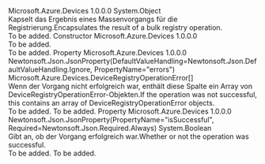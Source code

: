 <Type Name="BulkRegistryOperationResult" FullName="Microsoft.Azure.Devices.BulkRegistryOperationResult">
  <TypeSignature Language="C#" Value="public sealed class BulkRegistryOperationResult" />
  <TypeSignature Language="ILAsm" Value=".class public auto ansi sealed beforefieldinit BulkRegistryOperationResult extends System.Object" />
  <TypeSignature Language="DocId" Value="T:Microsoft.Azure.Devices.BulkRegistryOperationResult" />
  <TypeSignature Language="VB.NET" Value="Public NotInheritable Class BulkRegistryOperationResult" />
  <TypeSignature Language="F#" Value="type BulkRegistryOperationResult = class" />
  <AssemblyInfo>
    <AssemblyName>Microsoft.Azure.Devices</AssemblyName>
    <AssemblyVersion>1.0.0.0</AssemblyVersion>
  </AssemblyInfo>
  <Base>
    <BaseTypeName>System.Object</BaseTypeName>
  </Base>
  <Interfaces />
  <Docs>
    <summary>
            <span data-ttu-id="2e5e1-101">Kapselt das Ergebnis eines Massenvorgangs für die Registrierung.</span><span class="sxs-lookup"><span data-stu-id="2e5e1-101">Encapsulates the result of a bulk registry operation.</span></span>
            </summary>
    <remarks>To be added.</remarks>
  </Docs>
  <Members>
    <Member MemberName=".ctor">
      <MemberSignature Language="C#" Value="public BulkRegistryOperationResult ();" />
      <MemberSignature Language="ILAsm" Value=".method public hidebysig specialname rtspecialname instance void .ctor() cil managed" />
      <MemberSignature Language="DocId" Value="M:Microsoft.Azure.Devices.BulkRegistryOperationResult.#ctor" />
      <MemberSignature Language="VB.NET" Value="Public Sub New ()" />
      <MemberType>Constructor</MemberType>
      <AssemblyInfo>
        <AssemblyName>Microsoft.Azure.Devices</AssemblyName>
        <AssemblyVersion>1.0.0.0</AssemblyVersion>
      </AssemblyInfo>
      <Parameters />
      <Docs>
        <summary>To be added.</summary>
        <remarks>To be added.</remarks>
      </Docs>
    </Member>
    <Member MemberName="Errors">
      <MemberSignature Language="C#" Value="public Microsoft.Azure.Devices.DeviceRegistryOperationError[] Errors { get; set; }" />
      <MemberSignature Language="ILAsm" Value=".property instance class Microsoft.Azure.Devices.DeviceRegistryOperationError[] Errors" />
      <MemberSignature Language="DocId" Value="P:Microsoft.Azure.Devices.BulkRegistryOperationResult.Errors" />
      <MemberSignature Language="VB.NET" Value="Public Property Errors As DeviceRegistryOperationError()" />
      <MemberSignature Language="F#" Value="member this.Errors : Microsoft.Azure.Devices.DeviceRegistryOperationError[] with get, set" Usage="Microsoft.Azure.Devices.BulkRegistryOperationResult.Errors" />
      <MemberType>Property</MemberType>
      <AssemblyInfo>
        <AssemblyName>Microsoft.Azure.Devices</AssemblyName>
        <AssemblyVersion>1.0.0.0</AssemblyVersion>
      </AssemblyInfo>
      <Attributes>
        <Attribute>
          <AttributeName>Newtonsoft.Json.JsonProperty(DefaultValueHandling=Newtonsoft.Json.DefaultValueHandling.Ignore, PropertyName="errors")</AttributeName>
        </Attribute>
      </Attributes>
      <ReturnValue>
        <ReturnType>Microsoft.Azure.Devices.DeviceRegistryOperationError[]</ReturnType>
      </ReturnValue>
      <Docs>
        <summary>
            <span data-ttu-id="2e5e1-102">Wenn der Vorgang nicht erfolgreich war, enthält diese Spalte ein Array von DeviceRegistryOperationError-Objekten.</span><span class="sxs-lookup"><span data-stu-id="2e5e1-102">If the operation was not successful, this contains an array of DeviceRegistryOperationError objects.</span></span>
            </summary>
        <value>To be added.</value>
        <remarks>To be added.</remarks>
      </Docs>
    </Member>
    <Member MemberName="IsSuccessful">
      <MemberSignature Language="C#" Value="public bool IsSuccessful { get; set; }" />
      <MemberSignature Language="ILAsm" Value=".property instance bool IsSuccessful" />
      <MemberSignature Language="DocId" Value="P:Microsoft.Azure.Devices.BulkRegistryOperationResult.IsSuccessful" />
      <MemberSignature Language="VB.NET" Value="Public Property IsSuccessful As Boolean" />
      <MemberSignature Language="F#" Value="member this.IsSuccessful : bool with get, set" Usage="Microsoft.Azure.Devices.BulkRegistryOperationResult.IsSuccessful" />
      <MemberType>Property</MemberType>
      <AssemblyInfo>
        <AssemblyName>Microsoft.Azure.Devices</AssemblyName>
        <AssemblyVersion>1.0.0.0</AssemblyVersion>
      </AssemblyInfo>
      <Attributes>
        <Attribute>
          <AttributeName>Newtonsoft.Json.JsonProperty(PropertyName="isSuccessful", Required=Newtonsoft.Json.Required.Always)</AttributeName>
        </Attribute>
      </Attributes>
      <ReturnValue>
        <ReturnType>System.Boolean</ReturnType>
      </ReturnValue>
      <Docs>
        <summary>
            <span data-ttu-id="2e5e1-103">Gibt an, ob der Vorgang erfolgreich war.</span><span class="sxs-lookup"><span data-stu-id="2e5e1-103">Whether or not the operation was successful.</span></span>
            </summary>
        <value>To be added.</value>
        <remarks>To be added.</remarks>
      </Docs>
    </Member>
  </Members>
</Type>